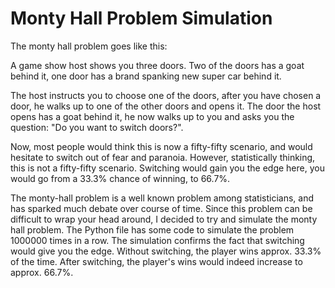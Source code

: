# Monty Hall Problem Simulation

The monty hall problem goes like this:

A game show host shows you three doors. Two of the doors has a goat behind it, one door has a brand spanking new super car behind it.

The host instructs you to choose one of the doors, after you have chosen a door, he walks up to one of the other doors and opens it. The door the host opens has a goat behind it, he now walks up to you and asks you the question: "Do you want to switch doors?".

Now, most people would think this is now a fifty-fifty scenario, and would hesitate to switch out of fear and paranoia. However, statistically thinking, this is not a fifty-fifty scenario. Switching would gain you the edge here, you would go from a 33.3% chance of winning, to 66.7%. 

The monty-hall problem is a well known problem among statisticians, and has sparked much debate over course of time. Since this problem can be difficult to wrap your head around, I decided to try and simulate the monty hall problem. The Python file has some code to simulate the problem 1000000 times in a row. The simulation confirms the fact that switching would give you the edge. Without switching, the player wins approx. 33.3% of the time. After switching, the player's wins would indeed increase to approx. 66.7%. 

